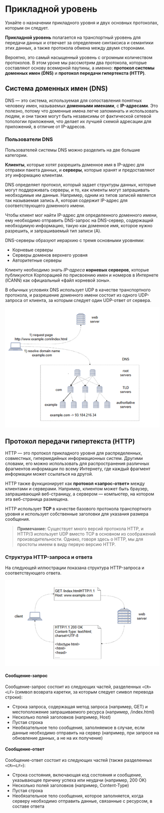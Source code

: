 # **Прикладной уровень**

Узнайте о назначении прикладного уровня и двух основных протоколах, которым он следует.


**Прикладной уровень** полагается на транспортный уровень для передачи данных и отвечает за определение синтаксиса и семантики этих данных, а также протокола обмена между двумя сторонами.

Вероятно, это самый насыщенный уровень с огромным количеством протоколов. В этом уроке мы рассмотрим два протокола, которые составляют основу всемирной паутины, а именно: **протокол системы доменных имен (DNS)** и **протокол передачи гипертекста (HTTP)**.

## **Система доменных имен (DNS)**

DNS — это система, используемая для сопоставления понятных человеку имен, называемых **доменными именами**, с **IP-адресами**. Это полезно, потому что доменные имена легче запоминать и использовать людям, и они также могут быть независимы от фактической сетевой топологии приложения, что делает их лучшей схемой адресации для приложений, в отличие от IP-адресов.

### **Пользователи DNS**

Пользователей системы DNS можно разделить на две большие категории.

**Клиенты**, которые хотят разрешить доменное имя в IP-адрес для отправки пакета данных, и **серверы**, которые хранят и предоставляют эту информацию клиентам.

DNS определяет протокол, который задает структуры данных, которые могут поддерживать серверы, и то, как клиенты могут запрашивать необходимые им данные. Например, одним из типов записей является так называемая запись A, которая содержит IP-адрес для соответствующего доменного имени.

Чтобы клиент мог найти IP-адрес для определенного доменного имени, ему необходимо отправить DNS-запрос на DNS-сервер, содержащий необходимую информацию, такую как доменное имя, которое нужно разрешить, и запрашиваемый тип записи (A).

DNS-серверы образуют иерархию с тремя основными уровнями:

*   Корневые серверы
*   Серверы доменов верхнего уровня
*   Авторитетные серверы

Клиенту необходимо знать *IP-адреса* **корневых серверов**, которые публикуются Корпорацией по присвоению имен и номеров в Интернете (ICANN) как официальный «файл корневой зоны».

В обычных условиях DNS использует UDP в качестве транспортного протокола, и разрешение доменного имени состоит из одного UDP-запроса от клиента, за которым следует один UDP-ответ от сервера.

![img_14.png](img/img_14.png)

## **Протокол передачи гипертекста (HTTP)**

HTTP — это протокол прикладного уровня для распределенных, совместных, гипермедийных информационных систем. Другими словами, его можно использовать для распространения различных фрагментов информации по всему Интернету, где каждый фрагмент информации может ссылаться на другой.

HTTP также функционирует как **протокол «запрос-ответ»** между клиентами и серверами. Например, клиентом может быть браузер, запрашивающий веб-страницу, а сервером — компьютер, на котором эта веб-страница размещена.

HTTP использует **TCP** в качестве базового протокола транспортного уровня и использует собственные заголовки для указания размера сообщения.

> **Примечание:** Существует много версий протокола HTTP, и HTTP/3 использует UDP вместо TCP в основном из соображений производительности. Однако, говоря здесь о HTTP, мы для простоты имеем в виду первую версию HTTP.

### **Структура HTTP-запроса и ответа**

На следующей иллюстрации показана структура HTTP-запроса и соответствующего ответа.

![img_15.png](img/img_15.png)

#### **Сообщение-запрос**

Сообщение-запрос состоит из следующих частей, разделенных `<CR><LF>` (символ возврата каретки, за которым следует символ перевода строки):

*   Строка запроса, содержащая метод запроса (например, GET) и местоположение запрашиваемого ресурса (например, /index.html)
*   Несколько полей заголовков (например, Host)
*   Пустая строка
*   Необязательное тело сообщения, заполняемое в случае, если данные необходимо отправить на сервер (например, при запросе на обновление данных, а не на их получение)

#### **Сообщение-ответ**

Сообщение-ответ состоит из следующих частей (также разделенных `<CR><LF>`):

*   Строка состояния, включающая код состояния и сообщение, указывающее причину успеха или неудачи (например, 200 OK)
*   Несколько полей заголовков (например, Content-Type)
*   Пустая строка
*   Необязательное тело сообщения, которое заполняется, когда серверу необходимо отправить данные, связанные с ресурсом, в составе ответа
